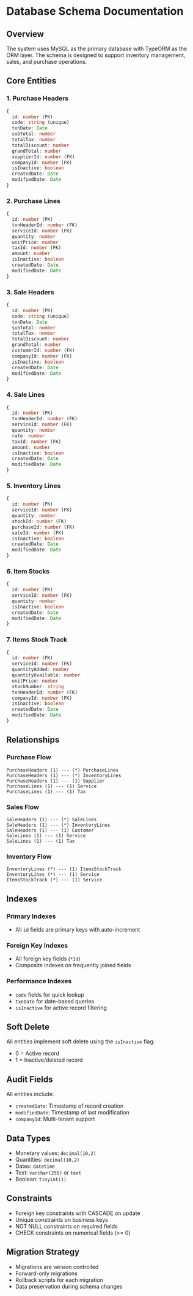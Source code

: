 # Database Schema Documentation

## Overview

The system uses MySQL as the primary database with TypeORM as the ORM layer. The schema is designed to support inventory management, sales, and purchase operations.

## Core Entities

### 1. Purchase Headers
```typescript
{
  id: number (PK)
  code: string (unique)
  txnDate: Date
  subTotal: number
  totalTax: number
  totalDiscount: number
  grandTotal: number
  supplierId: number (FK)
  companyId: number (FK)
  isInactive: boolean
  createdDate: Date
  modifiedDate: Date
}
```

### 2. Purchase Lines
```typescript
{
  id: number (PK)
  txnHeaderId: number (FK)
  serviceId: number (FK)
  quantity: number
  unitPrice: number
  taxId: number (FK)
  amount: number
  isInactive: boolean
  createdDate: Date
  modifiedDate: Date
}
```

### 3. Sale Headers
```typescript
{
  id: number (PK)
  code: string (unique)
  txnDate: Date
  subTotal: number
  totalTax: number
  totalDiscount: number
  grandTotal: number
  customerId: number (FK)
  companyId: number (FK)
  isInactive: boolean
  createdDate: Date
  modifiedDate: Date
}
```

### 4. Sale Lines
```typescript
{
  id: number (PK)
  txnHeaderId: number (FK)
  serviceId: number (FK)
  quantity: number
  rate: number
  taxId: number (FK)
  amount: number
  isInactive: boolean
  createdDate: Date
  modifiedDate: Date
}
```

### 5. Inventory Lines
```typescript
{
  id: number (PK)
  serviceId: number (FK)
  quantity: number
  stockId: number (FK)
  purchaseId: number (FK)
  saleId: number (FK)
  isInactive: boolean
  createdDate: Date
  modifiedDate: Date
}
```

### 6. Item Stocks
```typescript
{
  id: number (PK)
  serviceId: number (FK)
  quantity: number
  isInactive: boolean
  createdDate: Date
  modifiedDate: Date
}
```

### 7. Items Stock Track
```typescript
{
  id: number (PK)
  serviceId: number (FK)
  quantityAdded: number
  quantityUvailable: number
  unitPrice: number
  stockNumber: string
  txnHeaderId: number (FK)
  companyId: number (FK)
  isInactive: boolean
  createdDate: Date
  modifiedDate: Date
}
```

## Relationships

### Purchase Flow
```
PurchaseHeaders (1) --- (*) PurchaseLines
PurchaseHeaders (1) --- (*) InventoryLines
PurchaseHeaders (1) --- (1) Supplier
PurchaseLines (1) --- (1) Service
PurchaseLines (1) --- (1) Tax
```

### Sales Flow
```
SaleHeaders (1) --- (*) SaleLines
SaleHeaders (1) --- (*) InventoryLines
SaleHeaders (1) --- (1) Customer
SaleLines (1) --- (1) Service
SaleLines (1) --- (1) Tax
```

### Inventory Flow
```
InventoryLines (*) --- (1) ItemsStockTrack
InventoryLines (*) --- (1) Service
ItemsStockTrack (*) --- (1) Service
```

## Indexes

### Primary Indexes
- All `id` fields are primary keys with auto-increment

### Foreign Key Indexes
- All foreign key fields (`*Id`)
- Composite indexes on frequently joined fields

### Performance Indexes
- `code` fields for quick lookup
- `txnDate` for date-based queries
- `isInactive` for active record filtering

## Soft Delete

All entities implement soft delete using the `isInactive` flag:
- 0 = Active record
- 1 = Inactive/deleted record

## Audit Fields

All entities include:
- `createdDate`: Timestamp of record creation
- `modifiedDate`: Timestamp of last modification
- `companyId`: Multi-tenant support

## Data Types

- Monetary values: `decimal(10,2)`
- Quantities: `decimal(10,2)`
- Dates: `datetime`
- Text: `varchar(255)` or `text`
- Boolean: `tinyint(1)`

## Constraints

- Foreign key constraints with CASCADE on update
- Unique constraints on business keys
- NOT NULL constraints on required fields
- CHECK constraints on numerical fields (>= 0)

## Migration Strategy

- Migrations are version controlled
- Forward-only migrations
- Rollback scripts for each migration
- Data preservation during schema changes 